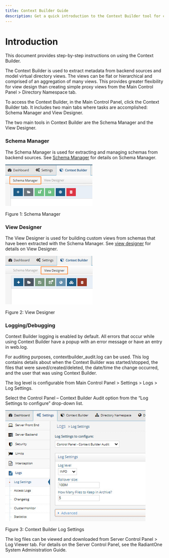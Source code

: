 ```yaml
---
title: Context Builder Guide
description: Get a quick introduction to the Context Builder tool for creating model-driven virtual views for the RadiantOne platform. Topics include the Schema Manager and View Designer tools, and log settings/file applicable for troubleshooting the Context Builder.
---
```


# Introduction

This document provides step-by-step instructions on using the Context Builder.

The Context Builder is used to extract metadata from backend sources and model virtual directory views. The views can be flat or hierarchical and comprised of an aggregation of many views. This provides greater flexibility for view design than creating simple proxy views from the Main Control Panel > Directory Namespace tab. 

To access the Context Builder, in the Main Control Panel, click the Context Builder tab. It includes two main tabs where tasks are accomplished: Schema Manager and View Designer.

The two main tools in Context Builder are the Schema Manager and the View Designer.

### Schema Manager 

The Schema Manager is used for extracting and managing schemas from backend sources. See [Schema Manager](schema-manager.md) for details on Schema Manager.
 
![schema manager](Media/Image1.1.jpg)

Figure 1: Schema Manager

### View Designer 

The View Designer is used for building custom views from schemas that have been extracted with the Schema Manager. See [view designer](view-designer.md) for details on View Designer.
 
![ivew designer](Media/Image1.2.jpg)

Figure 2: View Designer

### Logging/Debugging

Context Builder logging is enabled by default. All errors that occur while using Context Builder have a popup with an error message or have an entry in web.log. 

For auditing purposes, contextbuilder_audit.log can be used. This log contains details about when the Context Builder was started/stopped, the files that were saved/created/deleted, the date/time the change occurred, and the user that was using Context Builder.

The log level is configurable from Main Control Panel > Settings > Logs > Log Settings.

Select the Control Panel – Context Builder Audit option from the “Log Settings to configure” drop-down list.

 ![Context Builder Log Settings](Media/Image1.3.jpg)

Figure 3: Context Builder Log Settings

The log files can be viewed and downloaded from Server Control Panel > Log Viewer tab. For details on the Server Control Panel, see the RadiantOne System Administration Guide. 